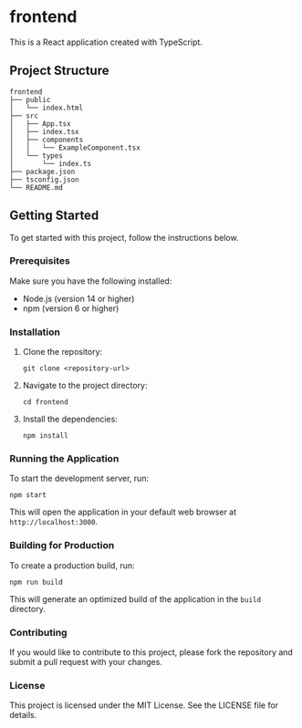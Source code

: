 # frontend

This is a React application created with TypeScript. 

## Project Structure

```
frontend
├── public
│   └── index.html
├── src
│   ├── App.tsx
│   ├── index.tsx
│   ├── components
│   │   └── ExampleComponent.tsx
│   └── types
│       └── index.ts
├── package.json
├── tsconfig.json
└── README.md
```

## Getting Started

To get started with this project, follow the instructions below.

### Prerequisites

Make sure you have the following installed:

- Node.js (version 14 or higher)
- npm (version 6 or higher)

### Installation

1. Clone the repository:
   ```
   git clone <repository-url>
   ```
2. Navigate to the project directory:
   ```
   cd frontend
   ```
3. Install the dependencies:
   ```
   npm install
   ```

### Running the Application

To start the development server, run:
```
npm start
```
This will open the application in your default web browser at `http://localhost:3000`.

### Building for Production

To create a production build, run:
```
npm run build
```
This will generate an optimized build of the application in the `build` directory.

### Contributing

If you would like to contribute to this project, please fork the repository and submit a pull request with your changes.

### License

This project is licensed under the MIT License. See the LICENSE file for details.